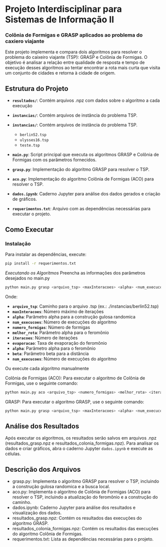 # Projeto Interdisciplinar para Sistemas de Informação II
### Colônia de Formigas e GRASP aplicados ao problema do caxiero viajante

Este projeto implementa e compara dois algoritmos para resolver o problema do caixeiro viajante (TSP): GRASP e Colônia de Formigas. O objetivo é analisar a relação entre qualidade de resposta e tempo de execução desses algoritmos ao tentar encontrar a rota mais curta que visita um conjunto de cidades e retorna à cidade de origem.

## Estrutura do Projeto

- **`resultados/`**: Contém arquivos .npz com dados sobre o algoritmo a cada execução

- **`instancias/`**: Contém arquivos de instância do problema TSP.

- **`instancias/`**: Contém arquivos de instância do problema TSP.
  - `berlin52.tsp`
  - `ulysses16.tsp`
  - `teste.tsp`
  
- **`main.py`**: Script principal que executa os algoritmos GRASP e Colônia de Formigas com os parâmetros fornecidos.

- **`grasp.py`**: Implementação do algoritmo GRASP para resolver o TSP.

- **`aco.py`**: Implementação do algoritmo Colônia de Formigas (ACO) para resolver o TSP.

- **`dados.ipynb`**: Caderno Jupyter para análise dos dados gerados e criação de gráficos.

- **`requerimentos.txt`**: Arquivo com as dependências necessárias para executar o projeto.

## Como Executar

### Instalação

Para instalar as dependências, execute:

```bash
pip install -r requerimentos.txt
```

*Executando os Algoritmos*
Preencha as informações dos parâmetros desejados no main.py

```bash
python main.py grasp <arquivo_tsp> <maxInteracoes> <alpha> <num_execucoes>
```
Onde:
- **`arquivo_tsp`**: Caminho para o arquivo .tsp (ex.: ./instancias/berlin52.tsp)
- **`maxInteracoes`**: Número máximo de iterações
- **`alpha`**: Parâmetro alpha para a construção gulosa randomica
- **`num_execucoes`**: Número de execuções do algoritmo
- **`numero_formigas`**: Número de formigas
- **`melhor_rota`**: Parâmetro alpha para o feromônio
- **`iteracoes`**: Número de iterações
- **`evaporacao`**: Taxa de evaporação do feromônio
- **`alpha`**: Parâmetro alpha para o feromônio
- **`beta`**: Parâmetro beta para a distância
- **`num_execucoes`**: Número de execuções do algoritmo

Ou execute cada algoritmo manualmente


Colônia de Formigas (ACO): Para executar o algoritmo de Colônia de Formigas, use o seguinte comando:

```bash
python main.py aco <arquivo_tsp> <numero_formigas> <melhor_rota> <iteracoes> <evaporacao> <alpha> <beta> <num_execucoes>
```

GRASP: Para executar o algoritmo GRASP, use o seguinte comando:

```bash
python main.py grasp <arquivo_tsp> <maxInteracoes> <alpha> <num_execucoes>
```


## Análise dos Resultados
Após executar os algoritmos, os resultados serão salvos em arquivos .npz (resultados_grasp.npz e resultados_colonia_formigas.npz). Para analisar os dados e criar gráficos, abra o caderno Jupyter `dados.ipynb` e execute as células.

## Descrição dos Arquivos
- grasp.py: Implementa o algoritmo GRASP para resolver o TSP, incluindo a construção gulosa randomica e a busca local.
- aco.py: Implementa o algoritmo de Colônia de Formigas (ACO) para resolver o TSP, incluindo a atualização do feromônio e a construção do caminho.
- dados.ipynb: Caderno Jupyter para análise dos resultados e visualização dos dados.
- resultados_grasp.npz: Contém os resultados das execuções do algoritmo GRASP.
- resultados_colonia_formigas.npz: Contém os resultados das execuções do algoritmo Colônia de Formigas.
- requerimentos.txt: Lista as dependências necessárias para o projeto.